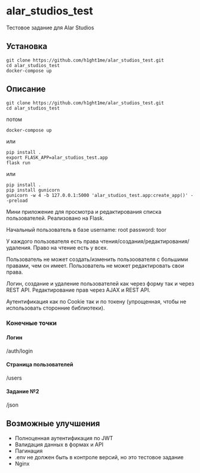 # alar_studios_test
Тестовое задание для Alar Studios

## Установка
```
git clone https://github.com/h1ght1me/alar_studios_test.git
cd alar_studios_test
docker-compose up
```

## Описание
```
git clone https://github.com/h1ght1me/alar_studios_test.git
cd alar_studios_test
```
потом
```
docker-compose up
```
или
```
pip install .
export FLASK_APP=alar_studios_test.app
flask run
```
или
```
pip install .
pip install gunicorn
gunicorn -w 4 -b 127.0.0.1:5000 'alar_studios_test.app:create_app()' --preload
```

Мини приложение для просмотра и редактирования списка пользователей. Реализовано на Flask.

Начальный пользователь в базе username: root password: toor

У каждого пользователя есть права чтения/создания/редактирования/удаления. Право на чтение есть у всех.

Пользователь не может создать/изменить пользоователя с большими правами, чем он имеет. Пользователь не может
редактировать свои права.

Логин, создание и удаление пользователей как через форму так и через REST API. Редактирование прав через AJAX и REST
API.

Аутентификация как по Cookie так и по токену (упрощенная, чтобы не использовать сторонние библиотеки).

### Конечные точки

#### Логин

/auth/login

#### Страница пользователей

/users

#### Задание №2

/json

## Возможные улучшения

- Полноценная аутентификация по JWT
- Валидация данных в формах и API
- Пагинация
- .env не должен быть в контроле версий, но это тестовое задание
- Nginx
